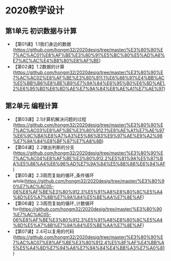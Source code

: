 # 2020教学设计

## 第1单元 初识数据与计算
- 【第01课】1.1我们身边的数据(https://github.com/hongm32/2020desig/tree/master/%E3%80%90%E7%AC%AC01%E8%AF%BE%E3%80%91%E5%BC%80%E5%AD%A6%E7%AC%AC%E4%B8%80%E8%AF%BE)
- 【第02课】1.2数据的计算(https://github.com/hongm32/2020desig/tree/master/%E3%80%90%E7%AC%AC02%E8%AF%BE%E3%80%911.1%E6%88%91%E4%BB%AC%E5%BB%B6%E8%BE%B9%E7%9A%84%E6%95%B0%E6%8D%AE1.2%E6%95%B0%E6%8D%AE%E7%9A%84%E8%AE%A1%E7%AE%97)

## 第2单元 编程计算
- 【第03课】2.1计算机解决问题的过程(https://github.com/hongm32/2020desig/tree/master/%E3%80%90%E7%AC%AC03%E8%AF%BE%E3%80%912.1%E8%AE%A1%E7%AE%97%E6%9C%BA%E8%A7%A3%E5%86%B3%E9%97%AE%E9%A2%98%E7%9A%84%E8%BF%87%E7%A8%8B)
- 【第04课】2.2做出判断的分支(https://github.com/hongm32/2020desig/tree/master/%E3%80%90%E7%AC%AC04%E8%AF%BE%E3%80%912.2%E5%81%9A%E5%87%BA%E5%88%A4%E6%96%AD%E7%9A%84%E5%88%86%E6%94%AF)
- 【第05课】2.3周而复始的循环_条件循环while(https://github.com/hongm32/2020desig/tree/master/%E3%80%90%E7%AC%AC05-06%E8%AF%BE%E3%80%912.3%E5%91%A8%E8%80%8C%E5%A4%8D%E5%A7%8B%E7%9A%84%E5%BE%AA%E7%8E%AF)
- 【第06课】2.3周而复始的循环_计数循环for(https://github.com/hongm32/2020desig/tree/master/%E3%80%90%E7%AC%AC05-06%E8%AF%BE%E3%80%912.3%E5%91%A8%E8%80%8C%E5%A4%8D%E5%A7%8B%E7%9A%84%E5%BE%AA%E7%8E%AF)
- 【第07课】2.4可以复用的代码(https://github.com/hongm32/2020desig/tree/master/%E3%80%90%E7%AC%AC07%E8%AF%BE%E3%80%912.4%E5%8F%AF%E4%BB%A5%E5%A4%8D%E7%94%A8%E7%9A%84%E4%BB%A3%E7%A0%81)

